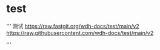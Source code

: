 # test

'''
测试
https://raw.fastgit.org/wdh-docs/test/main/v2
https://raw.githubusercontent.com/wdh-docs/test/main/v2



'''
